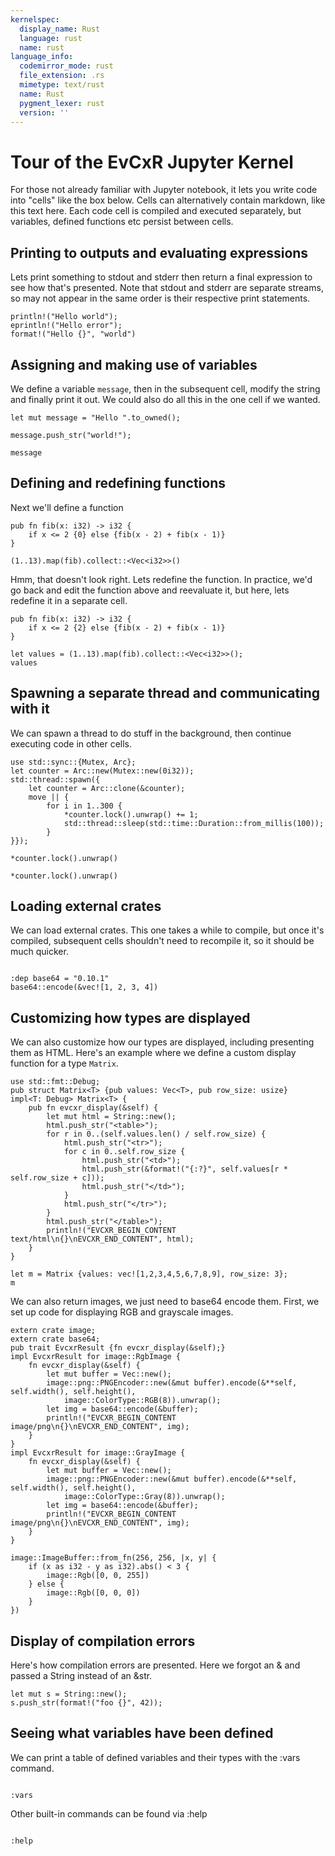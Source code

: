 ```yaml
---
kernelspec:
  display_name: Rust
  language: rust
  name: rust
language_info:
  codemirror_mode: rust
  file_extension: .rs
  mimetype: text/rust
  name: Rust
  pygment_lexer: rust
  version: ''
---
```


# Tour of the EvCxR Jupyter Kernel
For those not already familiar with Jupyter notebook, it lets you write code into "cells" like the box below. Cells can alternatively contain markdown, like this text here. Each code cell is compiled and executed separately, but variables, defined functions etc persist between cells.

## Printing to outputs and evaluating expressions
Lets print something to stdout and stderr then return a final expression to see how that's presented. Note that stdout and stderr are separate streams, so may not appear in the same order is their respective print statements.

```{code-cell}
println!("Hello world");
eprintln!("Hello error");
format!("Hello {}", "world")
```

## Assigning and making use of variables
We define a variable `message`, then in the subsequent cell, modify the string and finally print it out. We could also do all this in the one cell if we wanted.

```{code-cell}
let mut message = "Hello ".to_owned();
```

```{code-cell}
message.push_str("world!");
```

```{code-cell}
message
```

## Defining and redefining functions
Next we'll define a function

```{code-cell}
pub fn fib(x: i32) -> i32 {
    if x <= 2 {0} else {fib(x - 2) + fib(x - 1)}
}
```

```{code-cell}
(1..13).map(fib).collect::<Vec<i32>>()
```

Hmm, that doesn't look right. Lets redefine the function. In practice, we'd go back and edit the function above and reevaluate it, but here, lets redefine it in a separate cell.

```{code-cell}
pub fn fib(x: i32) -> i32 {
    if x <= 2 {2} else {fib(x - 2) + fib(x - 1)}
}
```

```{code-cell}
let values = (1..13).map(fib).collect::<Vec<i32>>();
values
```

## Spawning a separate thread and communicating with it
We can spawn a thread to do stuff in the background, then continue executing code in other cells.

```{code-cell}
use std::sync::{Mutex, Arc};
let counter = Arc::new(Mutex::new(0i32));
std::thread::spawn({
    let counter = Arc::clone(&counter);
    move || {
        for i in 1..300 {
            *counter.lock().unwrap() += 1;
            std::thread::sleep(std::time::Duration::from_millis(100));
        }
}});
```

```{code-cell}
*counter.lock().unwrap()
```

```{code-cell}
*counter.lock().unwrap()
```

## Loading external crates
We can load external crates. This one takes a while to compile, but once it's compiled, subsequent cells shouldn't need to recompile it, so it should be much quicker.

```{code-cell}

:dep base64 = "0.10.1"
base64::encode(&vec![1, 2, 3, 4])
```

## Customizing how types are displayed
We can also customize how our types are displayed, including presenting them as HTML. Here's an example where we define a custom display function for a type `Matrix`.

```{code-cell}
use std::fmt::Debug;
pub struct Matrix<T> {pub values: Vec<T>, pub row_size: usize}
impl<T: Debug> Matrix<T> {
    pub fn evcxr_display(&self) {
        let mut html = String::new();
        html.push_str("<table>");
        for r in 0..(self.values.len() / self.row_size) {
            html.push_str("<tr>");
            for c in 0..self.row_size {
                html.push_str("<td>");
                html.push_str(&format!("{:?}", self.values[r * self.row_size + c]));
                html.push_str("</td>");
            }
            html.push_str("</tr>");            
        }
        html.push_str("</table>");
        println!("EVCXR_BEGIN_CONTENT text/html\n{}\nEVCXR_END_CONTENT", html);
    }
}
```

```{code-cell}
let m = Matrix {values: vec![1,2,3,4,5,6,7,8,9], row_size: 3};
m
```

We can also return images, we just need to base64 encode them. First, we set up code for displaying RGB and grayscale images.

```{code-cell}
extern crate image;
extern crate base64;
pub trait EvcxrResult {fn evcxr_display(&self);}
impl EvcxrResult for image::RgbImage {
    fn evcxr_display(&self) {
        let mut buffer = Vec::new();
        image::png::PNGEncoder::new(&mut buffer).encode(&**self, self.width(), self.height(),
            image::ColorType::RGB(8)).unwrap();
        let img = base64::encode(&buffer);
        println!("EVCXR_BEGIN_CONTENT image/png\n{}\nEVCXR_END_CONTENT", img);        
    }
}
impl EvcxrResult for image::GrayImage {
    fn evcxr_display(&self) {
        let mut buffer = Vec::new();
        image::png::PNGEncoder::new(&mut buffer).encode(&**self, self.width(), self.height(),
            image::ColorType::Gray(8)).unwrap();
        let img = base64::encode(&buffer);
        println!("EVCXR_BEGIN_CONTENT image/png\n{}\nEVCXR_END_CONTENT", img);        
    }
}
```

```{code-cell}
image::ImageBuffer::from_fn(256, 256, |x, y| {
    if (x as i32 - y as i32).abs() < 3 {
        image::Rgb([0, 0, 255])
    } else {
        image::Rgb([0, 0, 0])
    }
})
```

## Display of compilation errors
Here's how compilation errors are presented. Here we forgot an & and passed a String instead of an &str.

```{code-cell}
let mut s = String::new();
s.push_str(format!("foo {}", 42));
```

## Seeing what variables have been defined
We can print a table of defined variables and their types with the :vars command.

```{code-cell}

:vars
```

Other built-in commands can be found via :help

```{code-cell}

:help
```

```{code-cell}

```
